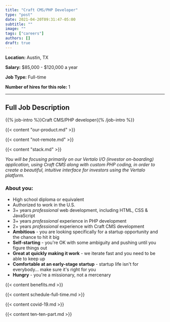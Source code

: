 ```yaml
---
title: "Craft CMS/PHP Developer"
type: "post"
date: 2021-04-20T09:31:47-05:00
subtitle: ""
image: ""
tags: ["careers"]
authors: []
draft: true
---
```


**Location:** Austin, TX

**Salary:** $85,000 - $120,000 a year

**Job Type:** Full-time

**Number of hires for this role:** 1

---

## Full Job Description

{{% job-intro %}}Craft CMS/PHP developer{{% /job-intro %}}

{{< content "our-product.md" >}}

{{< content "not-remote.md" >}}

{{< content "stack.md" >}}

*You will be focusing primarily on our Vertalo I/O (investor on-boarding) application, using Craft CMS along with custom PHP coding, in order to create a beautiful, intuitive interface for investors using the Vertalo platform.*

### About you:
- High school diploma or equivalent
- Authorized to work in the U.S.
- 3+ years *professional* web development, including HTML, CSS & JavaScript
- 3+ years *professional* experience in PHP development
- 2+ years *professional* experience with Craft CMS development
- **Ambitious** - you are looking specifically for a startup opportunity and the chance to hit it big
- **Self-starting** - you're OK with some ambiguity and pushing until you figure things out
- **Great at quickly making it work** - we iterate fast and you need to be able to keep up
- **Comfortable at an early-stage startup** - startup life isn't for everybody... make sure it's right for you
- **Hungry** - you're a missionary, not a mercenary

{{< content benefits.md >}}

{{< content schedule-full-time.md >}}

{{< content covid-19.md >}}

{{< content ten-ten-part.md >}}
